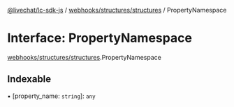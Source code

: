[@livechat/lc-sdk-js](../README.md) / [webhooks/structures/structures](../modules/webhooks_structures_structures.md) / PropertyNamespace

# Interface: PropertyNamespace

[webhooks/structures/structures](../modules/webhooks_structures_structures.md).PropertyNamespace

## Indexable

▪ [property_name: `string`]: `any`
